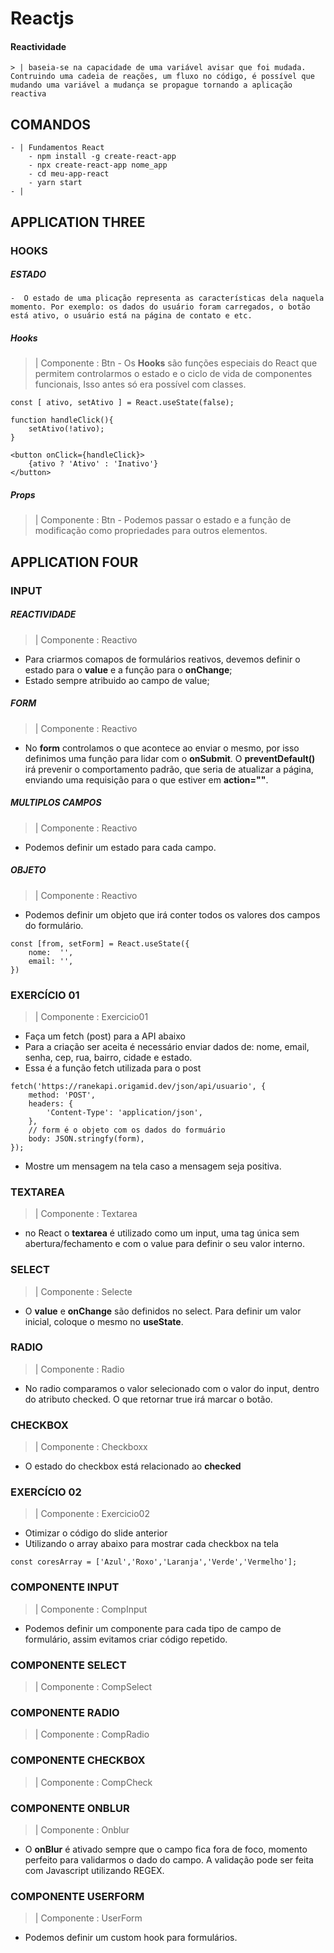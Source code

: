 # Reactjs

#### Reactividade
    > | baseia-se na capacidade de uma variável avisar que foi mudada. Contruindo uma cadeia de reações, um fluxo no código, é possível que mudando uma variável a mudança se propague tornando a aplicação reactiva
## COMANDOS
    - | Fundamentos React
        - npm install -g create-react-app
        - npx create-react-app nome_app
        - cd meu-app-react
        - yarn start
    - |

## APPLICATION THREE
### HOOKS
##### ESTADO
    -  O estado de uma plicação representa as características dela naquela momento. Por exemplo: os dados do usuário foram carregados, o botão está ativo, o usuário está na página de contato e etc.

##### Hooks
> | Componente : Btn
    - Os **Hooks** são funções especiais do React que permitem controlarmos o estado e o ciclo de vida de componentes funcionais, Isso antes só era possível com classes.
```
const [ ativo, setAtivo ] = React.useState(false);

function handleClick(){
    setAtivo(!ativo);
}

<button onClick={handleClick}>
    {ativo ? 'Ativo' : 'Inativo'}
</button>
```
##### Props
> | Componente : Btn
    - Podemos passar o estado e a função de modificação como propriedades para outros elementos.













## APPLICATION FOUR
### INPUT

##### REACTIVIDADE
> | Componente : Reactivo
- Para criarmos comapos de formulários reativos, devemos definir o estado para o **value** e a função para o **onChange**;
- Estado sempre atribuido ao campo de value;

##### FORM
> | Componente : Reactivo
- No **form** controlamos o que acontece ao enviar o mesmo, por isso definimos uma função para lidar com o **onSubmit**. O **preventDefault()** irá prevenir o comportamento padrão, que seria de atualizar a página, enviando uma requisição para o que estiver em **action=""**.

##### MULTIPLOS CAMPOS
> | Componente : Reactivo
- Podemos definir um estado para cada campo.

##### OBJETO
> | Componente : Reactivo
- Podemos definir um objeto que irá conter todos os valores dos campos do formulário.
```
const [from, setForm] = React.useState({
    nome:  '',
    email: '',
})
```
### EXERCÍCIO 01
> | Componente : Exercicio01
* Faça um fetch (post) para a API abaixo
* Para a criação ser aceita é necessário enviar dados de: nome, email, senha, cep, rua, bairro, cidade e estado.
* Essa é a função fetch utilizada para o post
```
fetch('https://ranekapi.origamid.dev/json/api/usuario', {
    method: 'POST',
    headers: {
        'Content-Type': 'application/json',
    },
    // form é o objeto com os dados do formuário
    body: JSON.stringfy(form),
});
```
* Mostre um mensagem na tela caso a mensagem seja positiva.

### TEXTAREA
> | Componente : Textarea
- no React o **textarea** é utilizado como um input, uma tag única sem abertura/fechamento e com o value para definir o seu valor interno.


### SELECT
> | Componente : Selecte
- O **value** e **onChange** são definidos no select. Para definir um valor inicial, coloque o mesmo no **useState**.

### RADIO
> | Componente : Radio
- No radio comparamos o valor selecionado com o valor do input, dentro do atributo checked. O que retornar true irá marcar o botão.

### CHECKBOX
> | Componente : Checkboxx
- O estado do checkbox está relacionado ao **checked**

### EXERCÍCIO 02
> | Componente : Exercicio02
- Otimizar o código do slide anterior
- Utilizando o array abaixo para mostrar cada checkbox na tela
```
const coresArray = ['Azul','Roxo','Laranja','Verde','Vermelho'];
```

### COMPONENTE INPUT
> | Componente : CompInput
- Podemos definir um componente para cada tipo de campo de formulário, assim evitamos criar código repetido.

### COMPONENTE SELECT
> | Componente : CompSelect

### COMPONENTE RADIO
> | Componente : CompRadio

### COMPONENTE CHECKBOX
> | Componente : CompCheck

### COMPONENTE ONBLUR
> | Componente : Onblur
- O **onBlur** é ativado sempre que o campo fica fora de foco, momento perfeito para validarmos o dado do campo. A validação pode ser feita com Javascript utilizando REGEX.


### COMPONENTE USERFORM
> | Componente : UserForm
- Podemos definir um custom hook para formulários.


